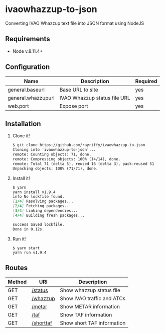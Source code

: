 ivaowhazzup-to-json
===================

Converting IVAO Whazzup text file into JSON format using NodeJS

Requirements
------------

- Node v.8.11.4+

Configuration
-------------

| Name               | Description                  | Required |
|--------------------|------------------------------|----------|
| general.baseurl    | Base URL to site             | yes      |
| general.whazzupurl | IVAO Whazzup status file URL | yes      |
| web.port           | Expose port                  | yes      |

Installation
------------

01. Clone it!

    ```markdown
    $ git clone https://github.com/rayriffy/ivaowhazzup-to-json
    Cloning into 'ivaowhazzup-to-json'...
    remote: Counting objects: 71, done.
    remote: Compressing objects: 100% (14/14), done.
    remote: Total 71 (delta 5), reused 16 (delta 3), pack-reused 51
    Unpacking objects: 100% (71/71), done.
    ```

02. Install it!

    ```markdown
    $ yarn
    yarn install v1.9.4
    info No lockfile found.
    [1/4] Resolving packages...
    [2/4] Fetching packages...
    [3/4] Linking dependencies...
    [4/4] Building fresh packages...

    success Saved lockfile.
    Done in 0.12s.
    ```

03. Run it!

    ```mardown
    $ yarn start
    yarn run v1.9.4
    ```

Routes
------

| Method | URI                                                          | Description                |
| ------ | ------------------------------------------------------------ | -------------------------- |
| GET    | [/status](https://whazzup.th.ivao.aero/status)               | Show whazzup status file   |
| GET    | [/whazzup](https://whazzup.th.ivao.aero/whazzup)             | Show IVAO traffic and ATCs |
| GET    | [/metar](https://whazzup.th.ivao.aero/metar)                 | Show METAR information     |
| GET    | [/taf](https://whazzup.th.ivao.aero/taf)                     | Show TAF information       |
| GET    | [/shorttaf](https://whazzup.th.ivao.aero/shorttaf)           | Show short TAF information |
